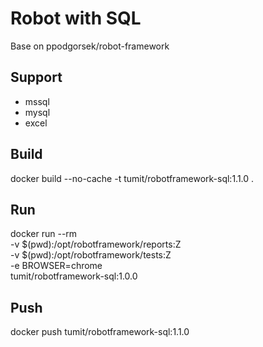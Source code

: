 # Robot with SQL
Base on ppodgorsek/robot-framework

## Support
- mssql
- mysql
- excel


## Build
docker build --no-cache -t tumit/robotframework-sql:1.1.0 .

## Run
docker run --rm \
    -v $(pwd):/opt/robotframework/reports:Z \
    -v $(pwd):/opt/robotframework/tests:Z \
    -e BROWSER=chrome \
    tumit/robotframework-sql:1.0.0

## Push
docker push tumit/robotframework-sql:1.1.0